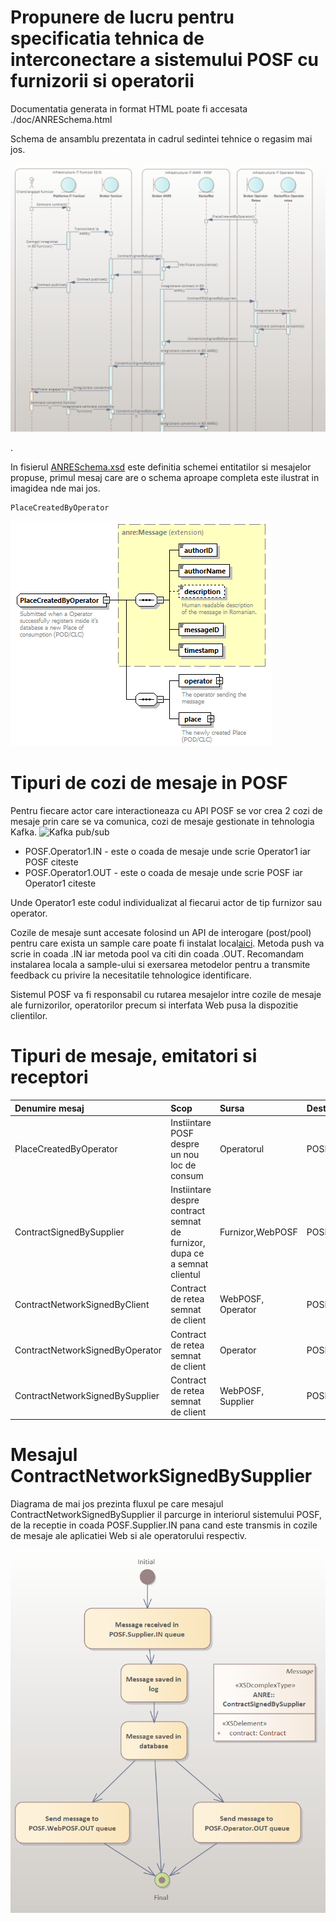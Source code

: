 # Propunere de lucru pentru specificatia tehnica de interconectare a sistemului POSF cu furnizorii si operatorii

Documentatia generata in format HTML poate fi accesata ./doc/ANRESchema.html

Schema de ansamblu prezentata in cadrul sedintei tehnice o regasim mai jos.

![BigPicture](images/bigpicture.png)

.


In fisierul [ANRESchema.xsd](ANRESchema.xsd) este definitia schemei entitatilor si mesajelor propuse, primul mesaj care are o schema aproape completa este ilustrat in imagidea nde mai jos.
```
PlaceCreatedByOperator
```
![PlaceCreatedByOperator](doc/ANRESchema_p43.png)


# Tipuri de cozi de mesaje in POSF

Pentru fiecare actor care interactioneaza cu API POSF se vor crea 2 cozi de mesaje prin care se va comunica, cozi de mesaje gestionate in tehnologia Kafka.
![Kafka pub/sub](https://docs.cloudera.com/documentation/enterprise/6/6.3/images/kafka_topics.png)

- POSF.Operator1.IN - este o coada de mesaje unde scrie Operator1 iar POSF  citeste
- POSF.Operator1.OUT - este o coada de mesaje unde scrie POSF iar Operator1 citeste

Unde Operator1 este codul individualizat al fiecarui actor de tip furnizor sau operator.

Cozile de mesaje sunt accesate folosind un API de interogare (post/pool) pentru care exista un sample care poate fi instalat local[aici](samples/python/). Metoda push va scrie in coada .IN iar metoda pool va citi din coada .OUT. Recomandam instalarea locala a sample-ului si exersarea metodelor pentru a transmite feedback cu privire la necesitatile tehnologice identificare.

Sistemul POSF va fi responsabil cu rutarea mesajelor intre cozile de mesaje ale furnizorilor, operatorilor precum si interfata Web pusa la dispozitie clientilor. 

# Tipuri de mesaje, emitatori si receptori

| Denumire mesaj | Scop | Sursa | Destinatie | Redirectionat la | Observatii |
|:--|:--|:--|:--|:--| :--|
|PlaceCreatedByOperator|Instiintare POSF despre un nou loc de consum|Operatorul|POSF|Nimeni| |
|ContractSignedBySupplier|Instiintare despre contract semnat de furnizor, dupa ce a semnat clientul| Furnizor,WebPOSF | POSF | Operator, WebPOSF| |
|ContractNetworkSignedByClient|Contract de retea semnat de client|WebPOSF, Operator|POSF|WebPOSF,Furnizor| |
|ContractNetworkSignedByOperator|Contract de retea semnat de client|Operator|POSF|WebPOSF,Furnizor| |
|ContractNetworkSignedBySupplier|Contract de retea semnat de client|WebPOSF, Supplier|POSF|WebPOSF,Operator| |

# Mesajul ContractNetworkSignedBySupplier

Diagrama de mai jos prezinta fluxul pe care mesajul ContractNetworkSignedBySupplier il parcurge in interiorul sistemului POSF, de la receptie in coada POSF.Supplier.IN pana cand este transmis in cozile de mesaje ale aplicatiei Web si ale operatorului respectiv.

![ContractNEtworkSignedBySupplier diagram](images/messagepath.png)